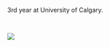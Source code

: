 3rd year at University of Calgary.

<br/>

![](https://github-readme-stats.vercel.app/api/top-langs/?username=burtonjong&theme=dark&hide_border=false&include_all_commits=false&count_private=false&layout=compact)
